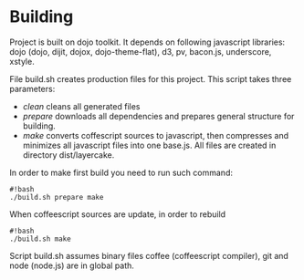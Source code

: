 # Building #

Project is built on dojo toolkit. It depends on following javascript libraries: dojo (dojo, dijit, dojox, dojo-theme-flat), d3, pv, bacon.js, underscore, xstyle.

File build.sh creates production files for this project. This script takes three parameters:

* *clean* cleans all generated files
* *prepare* downloads all dependencies and prepares general structure for building.
* *make* converts coffescript sources to javascript, then compresses and minimizes all javascript files into one base.js. All files are created in directory dist/layercake.

In order to make first build you need to run such command:
```
#!bash
./build.sh prepare make
```
When coffeescript sources are update, in order to rebuild
```
#!bash
./build.sh make
```

Script build.sh assumes binary files coffee (coffeescript compiler), git and node (node.js) are in global path.